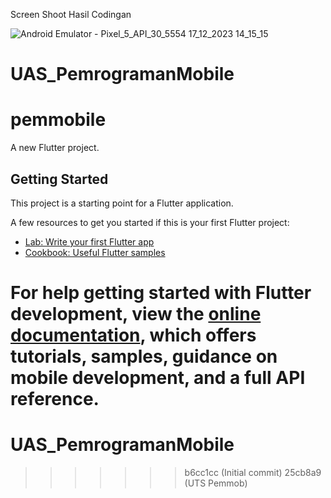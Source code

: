 Screen Shoot Hasil Codingan

![Android Emulator - Pixel_5_API_30_5554 17_12_2023 14_15_15](https://github.com/ReshaAmandhaZaliantie/UAS_PEMMOB/assets/118887216/070d3a12-7e98-44c5-86e5-8d092ea7ad1d)


# UAS_PemrogramanMobile

# pemmobile

A new Flutter project.

## Getting Started

This project is a starting point for a Flutter application.

A few resources to get you started if this is your first Flutter project:

- [Lab: Write your first Flutter app](https://docs.flutter.dev/get-started/codelab)
- [Cookbook: Useful Flutter samples](https://docs.flutter.dev/cookbook)

For help getting started with Flutter development, view the
[online documentation](https://docs.flutter.dev/), which offers tutorials,
samples, guidance on mobile development, and a full API reference.
=======
# UAS_PemrogramanMobile
>>>>>>> b6cc1cc (Initial commit)
>>>>>>> 25cb8a9 (UTS Pemmob)
